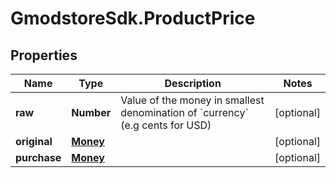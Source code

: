 # GmodstoreSdk.ProductPrice

## Properties

Name | Type | Description | Notes
------------ | ------------- | ------------- | -------------
**raw** | **Number** | Value of the money in smallest denomination of &#x60;currency&#x60; (e.g cents for USD) | [optional] 
**original** | [**Money**](Money.md) |  | [optional] 
**purchase** | [**Money**](Money.md) |  | [optional] 



